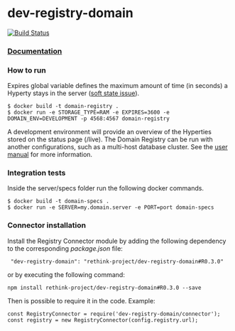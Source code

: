 # dev-registry-domain

[![Build Status](https://travis-ci.org/reTHINK-project/dev-registry-domain.svg?branch=develop)](https://travis-ci.org/reTHINK-project/dev-registry-domain)

### [Documentation](https://github.com/reTHINK-project/dev-registry-domain/tree/master/docs)


### How to run
Expires global variable defines the maximum amount of time (in seconds) a Hyperty stays in the server ([soft state issue](https://github.com/reTHINK-project/dev-registry-domain/issues/7)).

``` 
$ docker build -t domain-registry .
$ docker run -e STORAGE_TYPE=RAM -e EXPIRES=3600 -e DOMAIN_ENV=DEVELOPMENT -p 4568:4567 domain-registry
```
A development environment will provide an overview of the Hyperties stored on the status page (/live).
The Domain Registry can be run with another configurations, such as a multi-host database cluster. See the [user manual](https://github.com/reTHINK-project/dev-registry-domain/blob/database-integration/docs/DomainRegistryUserManual.md) for more information.

### Integration tests
Inside the server/specs folder run the following docker commands.

``` 
$ docker build -t domain-specs .
$ docker run -e SERVER=my.domain.server -e PORT=port domain-specs
```

### Connector installation
Install the Registry Connector module by adding the following dependency to the corresponding *package.json* file:
```
 "dev-registry-domain": "rethink-project/dev-registry-domain#R0.3.0"
```
or by executing the following command:
```
npm install rethink-project/dev-registry-domain#R0.3.0 --save
```

Then is possible to require it in the code. Example:
```
const RegistryConnector = require('dev-registry-domain/connector');
const registry = new RegistryConnector(config.registry.url);
```




